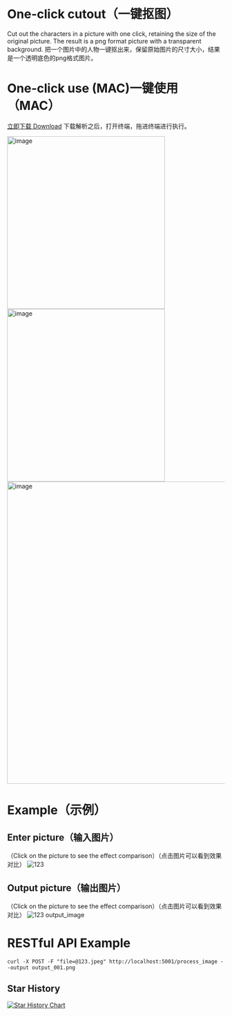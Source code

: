 # One-click cutout（一键抠图）
Cut out the characters in a picture with one click, retaining the size of the original picture. The result is a png format picture with a transparent background.
把一个图片中的人物一键抠出来，保留原始图片的尺寸大小，结果是一个透明底色的png格式图片。

# One-click use (MAC)一键使用（MAC）
[立即下载 Download](https://github.com/minkai95/cutout/raw/main/cutout/dist/remove_background_gui.zip)
下载解析之后，打开终端，拖进终端进行执行。

<img width="365" height="400" alt="image" src="https://github.com/minkai95/cutout/assets/33625547/3f1cd21c-ef36-42d0-9e54-3ef34094921d"><img width="365" height="400" alt="image" src="https://github.com/minkai95/cutout/assets/33625547/b4c61d36-7919-4736-8570-d4d51b377c2f">
<img width="700" alt="image" src="https://github.com/minkai95/cutout/assets/33625547/761a943d-f900-422b-8f94-737ae5c23296">


# Example（示例）

## Enter picture（输入图片）
（Click on the picture to see the effect comparison）（点击图片可以看到效果对比）
![123](https://github.com/minkai95/cutout/assets/33625547/b6610a6a-d025-4ad9-8b27-4dd51a4c67f4)
## Output picture（输出图片）
（Click on the picture to see the effect comparison）（点击图片可以看到效果对比）
![123 output_image](https://github.com/minkai95/cutout/assets/33625547/0e5a8958-bd1f-42b3-a796-671f11af9603)

# RESTful API Example
```curl -X POST -F "file=@123.jpeg" http://localhost:5001/process_image --output output_001.png```

## Star History
[![Star History Chart](https://api.star-history.com/svg?repos=minkai95/cutout&type=Timeline)](https://star-history.com/#minkai95/cutout&Timeline)
